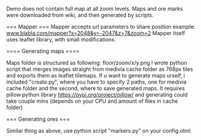 Demo does not contain full map at all zoom levels.
Maps and ore marks were downloaded from wiki, and then generated by scripts.

=== Mapper ===
Mapper accepts url parameters to share position example: www.blabla.com/mapper?x=2048&y=-2047&z=7&zoom=2
Mapper itself uses leaflet library, with small modifications.

==== Generating maps ====

Maps folder is structured as following: floor/zoom/x/y.png
I wrote python script that merges images straight from medivia cache folder as 768px tiles and exports them as leaflet tilemaps.
If u want to generate maps urself, i included "create.py", where you have to specify 2 paths, one for medivia cache folder and the second, where to save generated maps.
It requires pillow python library https://pypi.org/project/pillow/ and generating could take couple mins (depends on your CPU and amount of files in cache folder)

=== Generating ores ===

Similar thing as above, use python script "markers.py" on your config.otml
